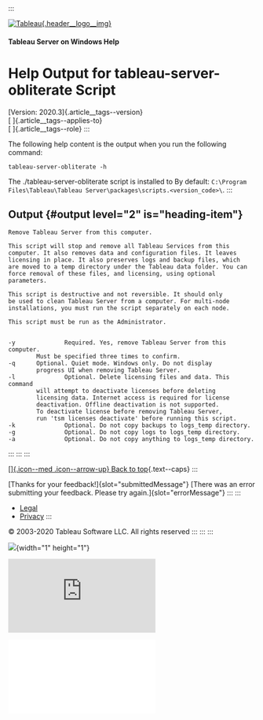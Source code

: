 


:::


[![Tableau](./Remove%20Tableau%20Server%20from%20Your%20Computer%20-%20Tableau_files/tableau-logo.png){.header__logo__img}](https://www.tableau.com/en-us/)




#### Tableau Server on Windows Help 





Help Output for tableau-server-obliterate Script
================================================


[Version: 2020.3]{.article__tags--version}\
[ ]{.article__tags--applies-to}\
[ ]{.article__tags--role}
:::


The following help content is the output when you run the following
command:


`tableau-server-obliterate -h`

The ./tableau-server-obliterate script is installed to By default:
`C:\Program Files\Tableau\Tableau Server\packages\scripts.<version_code>\`.
:::

Output {#output level="2" is="heading-item"}
------


``` {space="preserve"}
Remove Tableau Server from this computer.

This script will stop and remove all Tableau Services from this
computer. It also removes data and configuration files. It leaves
licensing in place. It also preserves logs and backup files, which
are moved to a temp directory under the Tableau data folder. You can
force removal of these files, and licensing, using optional parameters.

This script is destructive and not reversible. It should only
be used to clean Tableau Server from a computer. For multi-node
installations, you must run the script separately on each node.

This script must be run as the Administrator.


-y              Required. Yes, remove Tableau Server from this computer.
        Must be specified three times to confirm.
-q      Optional. Quiet mode. Windows only. Do not display
        progress UI when removing Tableau Server.
-l              Optional. Delete licensing files and data. This command
        will attempt to deactivate licenses before deleting
        licensing data. Internet access is required for license
        deactivation. Offline deactivation is not supported.
        To deactivate license before removing Tableau Server,
        run 'tsm licenses deactivate' before running this script.
-k              Optional. Do not copy backups to logs_temp directory.
-g              Optional. Do not copy logs to logs_temp directory.
-a              Optional. Do not copy anything to logs_temp directory.  
```
:::
:::
:::


[[]{.icon--med .icon--arrow-up} Back to
top](https://help.tableau.com/current/server/en-us/tableau-server-obliterate-h.htm#){.text--caps}
:::

[Thanks for your feedback!]{slot="submittedMessage"} [There was an error
submitting your feedback. Please try again.]{slot="errorMessage"}
:::
:::



-   [Legal](https://www.tableau.com/en-us/legal)
-   [Privacy](https://www.tableau.com/en-us/privacy)
:::


© 2003-2020 Tableau Software LLC. All rights reserved
:::
:::
:::

![](https://www.facebook.com/tr?id=378938312282541&ev=PageView&noscript=1){width="1"
height="1"}

<div>

![](https://acq-3pas.admatrix.jp/if/5/01/bc28445d93035b6b666e856ea24ee85c.fs?cb=989474&rf=https%3A%2F%2Fhelp.tableau.com%2Fcurrent%2Fserver%2Fen-us%2Ftableau-server-obliterate-h.htm&prf=https%3A%2F%2Fhelp.tableau.com%2Fcurrent%2Fserver%2Fen-us%2Fremove_tableau.htm&i=vtVZ4MEk)

</div>

![](./images/bc28445d93035b6b666e856ea24ee85c.fs)
